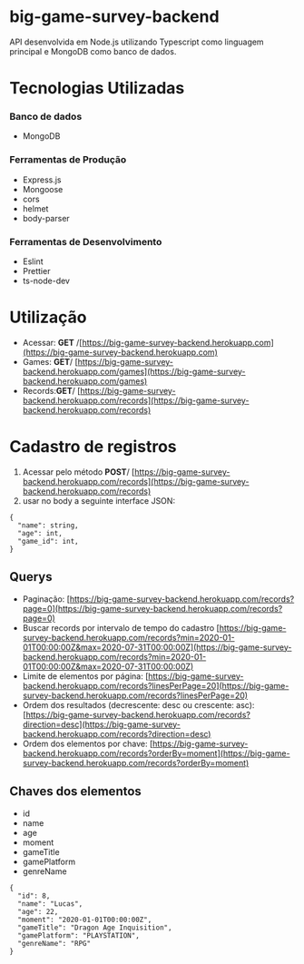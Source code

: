 # big-game-survey-backend

API desenvolvida em Node.js utilizando Typescript como linguagem principal e MongoDB como banco de dados. 

# Tecnologias Utilizadas

### Banco de dados

- MongoDB

### Ferramentas de Produção

- Express.js
- Mongoose
- cors
- helmet
- body-parser

### Ferramentas de Desenvolvimento

- Eslint
- Prettier
- ts-node-dev


# Utilização

- Acessar: **GET** /[https://big-game-survey-backend.herokuapp.com](https://big-game-survey-backend.herokuapp.com)
- Games: **GET**/ [https://big-game-survey-backend.herokuapp.com/games](https://big-game-survey-backend.herokuapp.com/games)
- Records:**GET**/ [https://big-game-survey-backend.herokuapp.com/records](https://big-game-survey-backend.herokuapp.com/records)

# Cadastro de registros
1. Acessar pelo método **POST**/ [https://big-game-survey-backend.herokuapp.com/records](https://big-game-survey-backend.herokuapp.com/records)
2. usar no body a seguinte interface JSON:
```
{
  "name": string,
  "age": int,
  "game_id": int,
}
```

## Querys

- Paginação: [https://big-game-survey-backend.herokuapp.com/records?page=0](https://big-game-survey-backend.herokuapp.com/records?page=0)
- Buscar records por intervalo de tempo do cadastro [https://big-game-survey-backend.herokuapp.com/records?min=2020-01-01T00:00:00Z&max=2020-07-31T00:00:00Z](https://big-game-survey-backend.herokuapp.com/records?min=2020-01-01T00:00:00Z&max=2020-07-31T00:00:00Z)
- Limite de elementos por página: [https://big-game-survey-backend.herokuapp.com/records?linesPerPage=20](https://big-game-survey-backend.herokuapp.com/records?linesPerPage=20)
- Ordem dos resultados (decrescente: desc ou crescente: asc): [https://big-game-survey-backend.herokuapp.com/records?direction=desc](https://big-game-survey-backend.herokuapp.com/records?direction=desc)
- Ordem dos elementos por chave: [https://big-game-survey-backend.herokuapp.com/records?orderBy=moment](https://big-game-survey-backend.herokuapp.com/records?orderBy=moment)

## Chaves dos elementos

- id
- name
- age
- moment
- gameTitle
- gamePlatform
- genreName

```
{
  "id": 8,
  "name": "Lucas",
  "age": 22,
  "moment": "2020-01-01T00:00:00Z",
  "gameTitle": "Dragon Age Inquisition",
  "gamePlatform": "PLAYSTATION",
  "genreName": "RPG"
}
```
